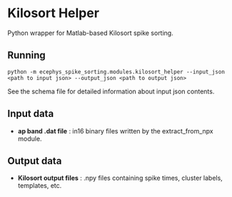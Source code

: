 Kilosort Helper
==============
Python wrapper for Matlab-based Kilosort spike sorting.

Running
-------
```
python -m ecephys_spike_sorting.modules.kilosort_helper --input_json <path to input json> --output_json <path to output json>
```
See the schema file for detailed information about input json contents.


Input data
----------
- **ap band .dat file** : in16 binary files written by the extract_from_npx module.

Output data
-----------
- **Kilosort output files** : .npy files containing spike times, cluster labels, templates, etc.